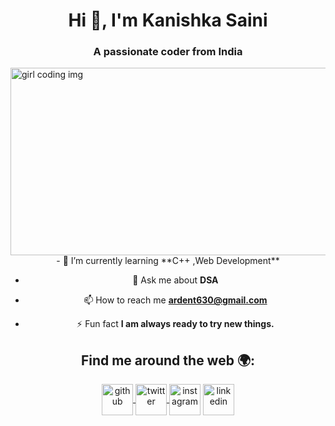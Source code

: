 
<h1 align="center">Hi 👋, I'm Kanishka Saini</h1>
<h3 align="center">A passionate coder from India</h3>
<img align="centre" src="https://miro.medium.com/max/1600/0*K2WLMTExLyida7OR.gif" width="10000" height="300" alt="girl coding img" >


<center>
- 🌱 I’m currently learning **C++ ,Web Development**

- 💬 Ask me about **DSA**

- 📫 How to reach me **ardent630@gmail.com**

- ⚡ Fun fact **I am always ready to try new things.**

## Find me around the web 🌍:

<a href="https://github.com/Kanishka-08">  <img align="center" src="https://upload.wikimedia.org/wikipedia/commons/thumb/9/91/Octicons-mark-github.svg/2048px-Octicons-mark-github.svg.png" width="50" height="50" alt="github"> </a>
<a href="https://twitter.com/Ardent_630">  <img align="center" src="https://assets.stickpng.com/thumbs/580b57fcd9996e24bc43c53e.png" width="50" height="50" alt="twitter"> </a>
<a href="https://www.instagram.com/ka.nishka6020/"><img align="center" src="https://assets.stickpng.com/images/580b57fcd9996e24bc43c521.png" width="50" height="50" alt="instagram"></img></a>
<a href="https://www.linkedin.com/in/kanishka-saini-ks04/"><img align="center" src="https://logos-world.net/wp-content/uploads/2020/04/Linkedin-Logo.png" width="50" height="50" alt="linkedin"></a>
</center>

